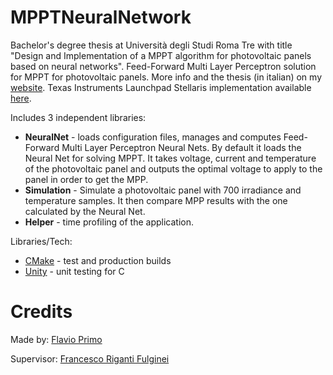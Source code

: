 # MPPTNeuralNetwork
Bachelor's degree thesis at Università degli Studi Roma Tre with title "Design and Implementation of a MPPT algorithm for photovoltaic panels based on neural networks". Feed-Forward Multi Layer Perceptron solution for MPPT for photovoltaic panels.
More info and the thesis (in italian) on my [website](https://flavioprimo.xyz/programming-languages/design-implementation-mppt-algorithm-photovoltaic-panels-based-neural-networks/).
Texas Instruments Launchpad Stellaris implementation available [here](https://github.com/flaprimo/MPPTNeuralNetwork/).

Includes 3 independent libraries:
* **NeuralNet** - loads configuration files, manages and computes Feed-Forward Multi Layer Perceptron Neural Nets. By default it loads the Neural Net for solving MPPT. It takes voltage, current and temperature of the photovoltaic panel and outputs the optimal voltage to apply to the panel in order to get the MPP. 
* **Simulation** - Simulate a photovoltaic panel with 700 irradiance and temperature samples. It then compare MPP results with the one calculated by the Neural Net.
* **Helper** - time profiling of the application.

Libraries/Tech:
* [CMake](http://cmake.org/) - test and production builds
* [Unity](http://www.throwtheswitch.org/unity/) - unit testing for C

# Credits
Made by: [Flavio Primo](https://flavioprimo.xyz/about/)

Supervisor: [Francesco Riganti Fulginei](https://it.linkedin.com/in/francesco-riganti-fulginei-102153b/)
